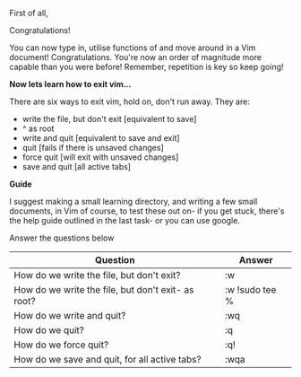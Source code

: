 First of all,

Congratulations!

You can now type in, utilise functions of and move around in a Vim document! Congratulations. You're now an order of magnitude more capable than you were before! Remember, repetition is key so keep going! 

**Now lets learn how to exit vim...**

There are six ways to exit vim, hold on, don't run away. They are:  

- write the file, but don't exit [equivalent to save]
- ^ as root 
- write and quit [equivalent to save and exit]
- quit [fails if there is unsaved changes]
- force quit [will exit with unsaved changes]
- save and quit [all active tabs]

  

**Guide**

I suggest making a small learning directory, and writing a few small documents, in Vim of course, to test these out on- if you get stuck, there's the help guide outlined in the last task- or you can use google. 

Answer the questions below

| Question                                           | Answer |
| -------------------------------------------------- | ------ |
| How do we write the file, but don't exit?          | :w       |
| How do we write the file, but don't exit- as root? | :w !sudo tee %       |
| How do we write and quit?                          | :wq       |
| How do we quit?                                    | :q       |
| How do we force quit?                              | :q!       |
| How do we save and quit, for all active tabs?                                                   | :wqa       |
